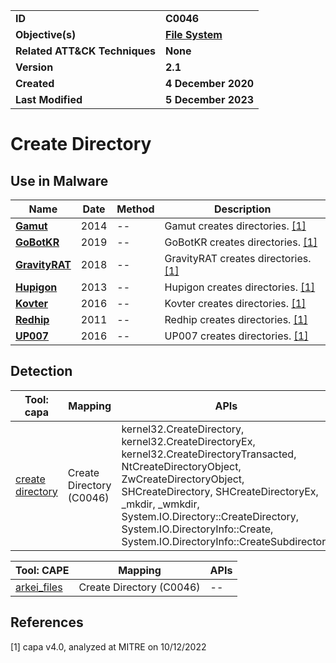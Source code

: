 <table>
<tr>
<td><b>ID</b></td>
<td><b>C0046</b></td>
</tr>
<tr>
<td><b>Objective(s)</b></td>
<td><b><a href="../file-system">File System</a></b></td>
</tr>
<tr>
<td><b>Related ATT&CK Techniques</b></td>
<td><b>None</b></td>
</tr>
<tr>
<td><b>Version</b></td>
<td><b>2.1</b></td>
</tr>
<tr>
<td><b>Created</b></td>
<td><b>4 December 2020</b></td>
</tr>
<tr>
<td><b>Last Modified</b></td>
<td><b>5 December 2023</b></td>
</tr>
</table>


# Create Directory

## Use in Malware

|Name|Date|Method|Description|
|---|---|---|---|
|[**Gamut**](../xample-malware/gamut.md)|2014|--|Gamut creates directories. [[1]](#1)|
|[**GoBotKR**](../xample-malware/gobotkr.md)|2019|--|GoBotKR creates directories. [[1]](#1)|
|[**GravityRAT**](../xample-malware/gravity-rat.md)|2018|--|GravityRAT creates directories. [[1]](#1)|
|[**Hupigon**](../xample-malware/hupigon.md)|2013|--|Hupigon creates directories. [[1]](#1)|
|[**Kovter**](../xample-malware/kovter.md)|2016|--|Kovter creates directories. [[1]](#1)|
|[**Redhip**](../xample-malware/rebhip.md)|2011|--|Redhip creates directories. [[1]](#1)|
|[**UP007**](../xample-malware/up007.md)|2016|--|UP007 creates directories. [[1]](#1)|

## Detection

|Tool: capa|Mapping|APIs|
|---|---|---|
|[create directory](https://github.com/mandiant/capa-rules/blob/master/host-interaction/file-system/create/create-directory.yml)|Create Directory (C0046)|kernel32.CreateDirectory, kernel32.CreateDirectoryEx, kernel32.CreateDirectoryTransacted, NtCreateDirectoryObject, ZwCreateDirectoryObject, SHCreateDirectory, SHCreateDirectoryEx, _mkdir, _wmkdir, System.IO.Directory::CreateDirectory, System.IO.DirectoryInfo::Create, System.IO.DirectoryInfo::CreateSubdirectory|

|Tool: CAPE|Mapping|APIs|
|---|---|---|
|[arkei_files](https://github.com/CAPESandbox/community/tree/master/modules/signatures/arkei_files.py)|Create Directory (C0046)|--|

## References

<a name="1">[1]</a> capa v4.0, analyzed at MITRE on 10/12/2022

